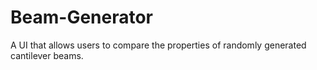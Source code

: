 # Beam-Generator

A UI that allows users to compare the properties of randomly generated cantilever beams.
